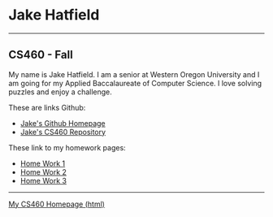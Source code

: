# Jake Hatfield
-------------
## CS460 - Fall

My name is Jake Hatfield. I am a senior at Western Oregon University and I am 
going for my Applied Baccalaureate of Computer Science. I love solving puzzles and 
enjoy a challenge.

These are links Github:
  * [Jake's Github Homepage](https://github.com/jthatfield15/)
  * [Jake's CS460 Repository](https://github.com/jthatfield15/cs460)

These link to my homework pages: 
  * [Home Work 1](https://jthatfield15.github.io/cs460/hw1/hw1)
  * [Home Work 2](https://jthatfield15.github.io/cs460/hw2/hw2)
  * [Home Work 3](https://jthatfield15.github.io/cs460/hw3/hw3)

---------------
[My CS460 Homepage (html)](https://jthatfield15.github.io/cs460/)
